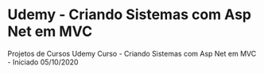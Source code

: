 # Udemy - Criando Sistemas com Asp Net em MVC
Projetos de Cursos Udemy
Curso - Criando Sistemas com Asp Net em MVC - Iniciado 05/10/2020
